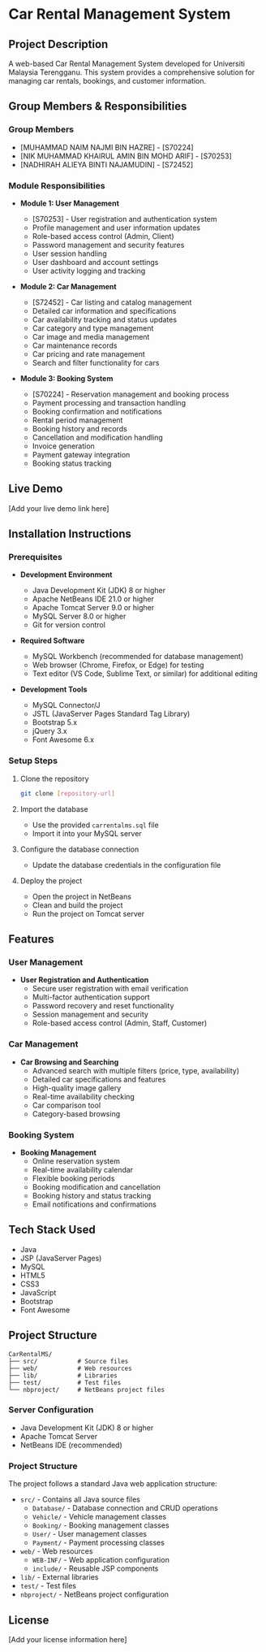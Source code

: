 # Car Rental Management System

## Project Description

A web-based Car Rental Management System developed for Universiti Malaysia Terengganu. 
This system provides a comprehensive solution for managing car rentals, bookings, and customer information.

## Group Members & Responsibilities

### Group Members

- [MUHAMMAD NAIM NAJMI BIN HAZRE] - [S70224]
- [NIK MUHAMMAD KHAIRUL AMIN BIN MOHD ARIF] - [S70253]
- [NADHIRAH ALIEYA BINTI NAJAMUDIN] - [S72452]

### Module Responsibilities

- **Module 1: User Management**

  - [S70253] - User registration and authentication system
  - Profile management and user information updates
  - Role-based access control (Admin, Client)
  - Password management and security features
  - User session handling
  - User dashboard and account settings
  - User activity logging and tracking

- **Module 2: Car Management**

  - [S72452] - Car listing and catalog management
  - Detailed car information and specifications
  - Car availability tracking and status updates
  - Car category and type management
  - Car image and media management
  - Car maintenance records
  - Car pricing and rate management
  - Search and filter functionality for cars

- **Module 3: Booking System**
  - [S70224] - Reservation management and booking process
  - Payment processing and transaction handling
  - Booking confirmation and notifications
  - Rental period management
  - Booking history and records
  - Cancellation and modification handling
  - Invoice generation
  - Payment gateway integration
  - Booking status tracking

## Live Demo

[Add your live demo link here]

## Installation Instructions

### Prerequisites

- **Development Environment**

  - Java Development Kit (JDK) 8 or higher
  - Apache NetBeans IDE 21.0 or higher
  - Apache Tomcat Server 9.0 or higher
  - MySQL Server 8.0 or higher
  - Git for version control

- **Required Software**

  - MySQL Workbench (recommended for database management)
  - Web browser (Chrome, Firefox, or Edge) for testing
  - Text editor (VS Code, Sublime Text, or similar) for additional editing

- **Development Tools**
  - MySQL Connector/J
  - JSTL (JavaServer Pages Standard Tag Library)
  - Bootstrap 5.x
  - jQuery 3.x
  - Font Awesome 6.x

### Setup Steps

1. Clone the repository

   ```bash
   git clone [repository-url]
   ```

2. Import the database

   - Use the provided `carrentalms.sql` file
   - Import it into your MySQL server

3. Configure the database connection

   - Update the database credentials in the configuration file

4. Deploy the project
   - Open the project in NetBeans
   - Clean and build the project
   - Run the project on Tomcat server

## Features

### User Management

- **User Registration and Authentication**
  - Secure user registration with email verification
  - Multi-factor authentication support
  - Password recovery and reset functionality
  - Session management and security
  - Role-based access control (Admin, Staff, Customer)

### Car Management

- **Car Browsing and Searching**
  - Advanced search with multiple filters (price, type, availability)
  - Detailed car specifications and features
  - High-quality image gallery
  - Real-time availability checking
  - Car comparison tool
  - Category-based browsing

### Booking System

- **Booking Management**
  - Online reservation system
  - Real-time availability calendar
  - Flexible booking periods
  - Booking modification and cancellation
  - Booking history and status tracking
  - Email notifications and confirmations

## Tech Stack Used

- Java
- JSP (JavaServer Pages)
- MySQL
- HTML5
- CSS3
- JavaScript
- Bootstrap
- Font Awesome

## Project Structure

```
CarRentalMS/
├── src/           # Source files
├── web/           # Web resources
├── lib/           # Libraries
├── test/          # Test files
└── nbproject/     # NetBeans project files
```

### Server Configuration

- Java Development Kit (JDK) 8 or higher
- Apache Tomcat Server
- NetBeans IDE (recommended)

### Project Structure

The project follows a standard Java web application structure:

- `src/` - Contains all Java source files
  - `Database/` - Database connection and CRUD operations
  - `Vehicle/` - Vehicle management classes
  - `Booking/` - Booking management classes
  - `User/` - User management classes
  - `Payment/` - Payment processing classes
- `web/` - Web resources
  - `WEB-INF/` - Web application configuration
  - `include/` - Reusable JSP components
- `lib/` - External libraries
- `test/` - Test files
- `nbproject/` - NetBeans project configuration

## License

[Add your license information here]
